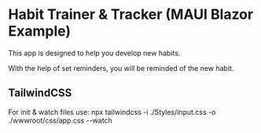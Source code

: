 # Habit Trainer & Tracker (MAUI Blazor Example)

This app is designed to help you develop new habits.

With the help of set reminders, you will be reminded of the new habit.


## TailwindCSS 

For init & watch files use: npx tailwindcss -i ./Styles/input.css -o ./wwwroot/css/app.css --watch
